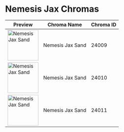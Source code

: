 # Nemesis Jax Chromas

| Preview | Chroma Name | Chroma ID |
|---|---|---|
| <img src='https://raw.communitydragon.org/latest/plugins/rcp-be-lol-game-data/global/default/v1/champion-chroma-images/24/24009.png' alt='Nemesis Jax Sand' width='100'> | Nemesis Jax Sand | 24009 |
| <img src='https://raw.communitydragon.org/latest/plugins/rcp-be-lol-game-data/global/default/v1/champion-chroma-images/24/24010.png' alt='Nemesis Jax Sand' width='100'> | Nemesis Jax Sand | 24010 |
| <img src='https://raw.communitydragon.org/latest/plugins/rcp-be-lol-game-data/global/default/v1/champion-chroma-images/24/24011.png' alt='Nemesis Jax Sand' width='100'> | Nemesis Jax Sand | 24011 |
